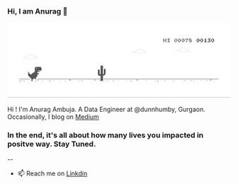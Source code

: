 ### Hi, I am Anurag 👋

![](https://github.com/anuragambuja/sharing/blob/master/dino.gif)

Hi ! I'm Anurag Ambuja. A Data Engineer at @dunnhumby, Gurgaon.
Occasionally, I blog on [Medium](https://medium.com/@anuragambuja)

### In the end, it's all about how many lives you impacted in positve way. Stay Tuned.

--
- 📫 Reach me on [Linkdin](https://www.linkedin.com/in/anuragambuja/)

<!--
**anuragambuja/anuragambuja** is a ✨ _special_ ✨ repository because its `README.md` (this file) appears on your GitHub profile.

Here are some ideas to get you started:

- 🔭 I’m currently working on multiple projects but most importantly working on myself. 
- 🌱 I’m currently learning ML
- 👯 I’m looking to collaborate on anything that is related to Data. 
- 🤔 I’m looking for help with ...
- 💬 Ask me about what NOT to do. 

- 😄 Pronouns: ...
- ⚡ Fun fact: ...
-->
